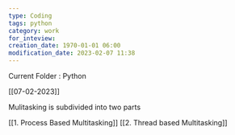```yaml
---
type: Coding
tags: python
category: work
for_inteview: 
creation_date: 1970-01-01 06:00
modification_date: 2023-02-07 11:38
---
```


  
Current Folder : Python




[[07-02-2023]]



Mulitasking is subdivided into two parts 

[[1. Process Based Multitasking]]
[[2. Thread based Multitasking]]
